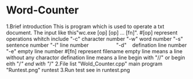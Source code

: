 # Word-Counter
1.Brief introduction
  This is program which is used to operate a txt document.
  The input like this"wc.exe [op] [op] ... [fn]".
        #[op] represent operations whitch include
                    "-c"    character number
                    "-w"    word number
                    "-s"    sentence number
                    "-l"    line number
                    "-d"    defination line number
                    "-e"    empty line number
       #[fn] represent filename
   empty line means a line without any charactor
   defination line means a line begin with "//" or begin eith "/*" end with "*/"
2.File list
  "Wold_Counter.cpp"   main program
  "Runtest.png"    runtest
3.Run test
  see in runtest.png
